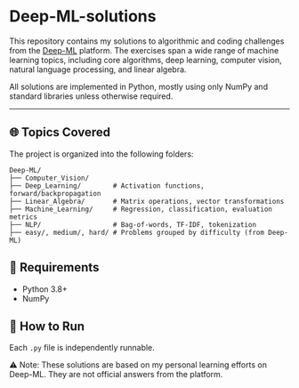 # Deep-ML-solutions

This repository contains my solutions to algorithmic and coding challenges from the [Deep-ML](https://deep-ml.com) platform. 
The exercises span a wide range of machine learning topics, including core algorithms, deep learning, computer vision, natural language processing, and linear algebra.

All solutions are implemented in Python, mostly using only NumPy and standard libraries unless otherwise required.

---

## 🌐 Topics Covered

The project is organized into the following folders:
```
Deep-ML/
├── Computer_Vision/      
├── Deep_Learning/        # Activation functions, forward/backpropagation
├── Linear_Algebra/       # Matrix operations, vector transformations
├── Machine_Learning/     # Regression, classification, evaluation metrics
├── NLP/                  # Bag-of-words, TF-IDF, tokenization
├── easy/, medium/, hard/ # Problems grouped by difficulty (from Deep-ML)
```

## 🔧 Requirements
- Python 3.8+
- NumPy

## 🚀 How to Run
Each `.py` file is independently runnable.

⚠️ Note: These solutions are based on my personal learning efforts on Deep-ML. They are not official answers from the platform.
